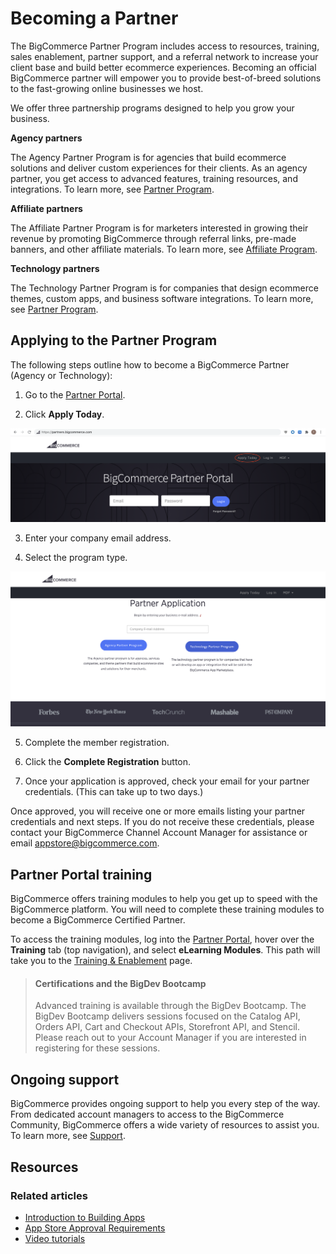 # Becoming a Partner

 


The BigCommerce Partner Program includes access to resources, training, sales enablement, partner support, and a referral network to increase your client base and build better ecommerce experiences.
Becoming an official BigCommerce partner will empower you to provide best-of-breed solutions to the fast-growing online businesses we host. 

We offer three partnership programs designed to help you grow your business. 

**Agency partners**

The Agency Partner Program is for agencies that build ecommerce solutions and deliver custom experiences for their clients. As an agency partner, you get access to advanced features, training resources, and integrations. To learn more, see [Partner Program](https://www.bigcommerce.com/partners/become-a-partner/).

**Affiliate partners**

The Affiliate Partner Program is for marketers interested in growing their revenue by promoting BigCommerce through referral links, pre-made banners, and other affiliate materials. To learn more, see [Affiliate Program](https://www.bigcommerce.com/partners/become-a-partner/affiliate/).

**Technology partners**

The Technology Partner Program is for companies that design ecommerce themes, custom apps, and business software integrations. To learn more, see [Partner Program](https://www.bigcommerce.com/partners/become-a-partner/).

## Applying to the Partner Program

The following steps outline how to become a BigCommerce Partner (Agency or Technology):

1. Go to the [Partner Portal](https://partners.bigcommerce.com/).
   
2. Click **Apply Today**.
   
![Partner Apply](https://raw.githubusercontent.com/bigcommerce/dev-docs/master/assets/images/becoming-a-partner-01.png "Partner Apply")

3. Enter your company email address.
   
4. Select the program type.
   
![Partner Registration](https://raw.githubusercontent.com/bigcommerce/dev-docs/master/assets/images/becoming-a-partner-02.png "Partner Registration")

5. Complete the member registration.

6. Click the **Complete Registration** button. 

7. Once your application is approved, check your email for your partner credentials. (This can take up to two days.)

Once approved, you will receive one or more emails listing your partner credentials and next steps. If you do not receive these credentials, please contact your BigCommerce Channel Account Manager for assistance or email [appstore@bigcommerce.com](mailto:appstore@bigcommerce.com).

## Partner Portal training

BigCommerce offers training modules to help you get up to speed with the BigCommerce platform. You will need to complete these training modules to become a BigCommerce Certified Partner.

To access the training modules, log into the [Partner Portal](https://partners.bigcommerce.com/), hover over the **Training** tab (top navigation), and select **eLearning Modules**. This path will take you to the [Training & Enablement](https://partners.bigcommerce.com/English/Solutions/training/training_and_enablement.aspx) page.

<!-- theme: info -->
> #### Certifications and the BigDev Bootcamp
> Advanced training is available through the BigDev Bootcamp. The BigDev Bootcamp delivers sessions focused on the Catalog API, Orders API, Cart and Checkout APIs, Storefront API, and Stencil. Please reach out to your Account Manager if you are interested in registering for these sessions.



## Ongoing support

BigCommerce provides ongoing support to help you every step of the way. From dedicated account managers to access to the BigCommerce Community, BigCommerce offers a wide variety of resources to assist you. To learn more, see [Support](/api-docs/partner/getting-started/support).

## Resources

### Related articles

* [Introduction to Building Apps](/api-docs/apps/guide/intro)
* [App Store Approval Requirements](/api-docs/apps/guide/requirements)
* [Video tutorials](https://support.bigcommerce.com/s/videos)
